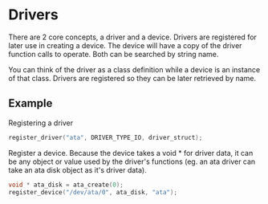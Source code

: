 # Drivers

There are 2 core concepts, a driver and a device. Drivers are registered
for later use in creating a device. The device will have a copy of the driver
function calls to operate. Both can be searched by string name.

You can think of the driver as a class definition while a device is an instance
of that class. Drivers are registered so they can be later retrieved by name.

## Example

Registering a driver

```c
register_driver("ata", DRIVER_TYPE_IO, driver_struct);
```

Register a device. Because the device takes a void * for driver data, it can be
any object or value used by the driver's functions (eg. an ata driver can take
an ata disk object as it's driver data).

```c
void * ata_disk = ata_create(0);
register_device("/dev/ata/0", ata_disk, "ata");
```
